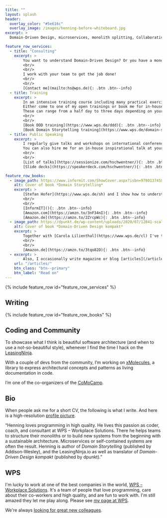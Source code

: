 ```yaml
---
title: ""
layout: splash
header:
  overlay_color: "#5e616c"
  overlay_image: /images/henning-before-whiteboard.jpg
excerpt: >
  Domain-Driven Design, microservices, monolith splitting, Collaborative Modeling, software architecture, and programming in general

feature_row_services:
  - title: "Consulting"
    excerpt: >
        You want to understand Domain-Driven Design? Or you have a monolith/big ball of mud/legacy software you want to split? Or you're building software from scratch and don't know how?
        <br/>
        <br/>
        I work with your team to get the job done!
        <br/>
        <br/>
        [Contact me](mailto:hs@wps.de){: .btn .btn--info}
  - title: Training
    excerpt: >
        In an intensive training course including many practical exercises I teach DDD and Domain Storytelling.
        Either come to one of my open trainings or book me for in-house trainings at your company.
        These can range from a half day to three days depending on your needs.
        <br/>
        <br/>
        [Book DDD training](https://www.wps.de/ddd){: .btn .btn--info}
        [Book Domain Storytelling training](https://www.wps.de/domain-storytelling){: .btn .btn--info}
  - title: Public Speaking
    excerpt: >
        I regularly give talks and workshops on international conferences.
        You can also hire me for an in-house inspirational talk at your company.
        <br/>
        <br/>
        [List of talks](https://sessionize.com/hschwentner/){: .btn .btn--info}
        [Slide decks](https://speakerdeck.com/hschwentner/){: .btn .btn--info}

feature_row_books:
  - image_path: https://www.informit.com/ShowCover.aspx?isbn=9780137458912
    alt: Cover of book *Domain Storytelling*
    excerpt: >
        [Stefan Hofer](https://www.wps.de/sh) and I show how to understand your users by drawing pictures. If you buy using these links, I’ll get a small cut:
        <br/>
        <br/>
        [InformIT](){: .btn .btn--info}
        [Amazon.com](https://amzn.to/3nF34nI){: .btn .btn--info}
        [Amazon.de](https://amzn.to/2ZrcpWc){: .btn .btn--info}
  - image_path: https://dpunkt.de/wp-content/uploads/2020/07/12841-scaled.jpg
    alt: Cover of book *Domain-Driven Design kompakt*
    excerpt: >
        Together with [Carola Lilienthal](https://www.wps.de/cl) I've translated [Vaughn Vernon](https://vaughnvernon.com)'s *Domain-Driven Design Distilled* into German.
        <br/>
        <br/>
        [Amazon.de](https://amzn.to/3tqo82D){: .btn .btn--info}
  - excerpt: >
        Also, I occasionally write magazine or blog [articles](/articles).
    url: "/articles/"
    btn_class: "btn--primary"
    btn_label: "Read on"
---
```


{% include feature_row id="feature_row_services" %}

## Writing

{% include feature_row id="feature_row_books" %}

## Coding and Community

To showcase what I think is beautiful software architecture (and when to use a not-so-beautiful style), whenever I find the time I hack on the [LeasingNinja](https://leasingninja.io).

With a couple of devs from the community, I’m working on [xMolecules](https://xmolecules.org), a library to express architectural concepts and patterns as living documentation in code.

I’m one of the co-organizers of the [CoMoCamp](https://comocamp.org).

## Bio

When people ask me for a short CV, the following is what I write. And here is a high-resolution [profile picture](images/HenningSchwentner251.jpg).

“Henning loves programming in high quality. He lives this passion as coder, coach, and consultant at WPS – Workplace Solutions. There he helps teams to structure their monoliths or to build new systems from the beginning with a sustainable architecture. Microservices or self-contained systems are often the result. Henning is author of *Domain Storytelling* (published by Addison-Wesley), and the LeasingNinja.io as well as translator of *Domain-Driven Design kompakt* (published by dpunkt).”

## WPS

I'm lucky to work at one of the best companies in the world, [WPS – Workplace Solutions](https://wps.de).
It's a team of people that love programming, care about their co-workers and high quality, and are fun to work with.
I'm still amazed they let me play along.
Please see [my page at WPS](https://www.wps.de/hs).

We're always [looking for great new colleagues](https://www.wps.de/jobs).
